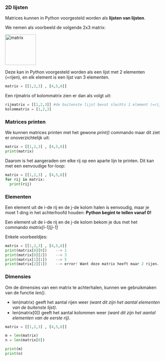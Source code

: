 ### 2D lijsten

Matrices kunnen in Python voorgesteld worden als **lijsten van lijsten**. 

We nemen als voorbeeld de volgende 2x3 matrix:

<img width="100" alt="matrix" src="https://github.com/milanvandeput/Dodona-SML/assets/61200054/fa1d4c30-6cd1-4fe9-9774-af016747e1fa">

Deze kan in Python voorgesteld worden als een lijst met 2 elementen (=rijen), en elk element is een lijst van 3 elementen.

```python
matrix = [[1,2,3] , [4,5,6]]
```

Een rijmatrix of kolommatrix zien er dan als volgt uit:
```python
rijmatrix = [[1,2,3]] #de buitenste lijst bevat slechts 1 element (=rij), dit element is opnieuw een lijst.
kolommatrix = [1,2,3]   
```

### Matrices printen
We kunnen matrices printen met het gewone *print()* commando maar dit ziet er onoverzichtelijk uit:
```python
matrix = [[1,2,3] , [4,5,6]]
print(matrix)
```

Daarom is het aangeraden om elke rij op een aparte lijn te printen. Dit kan met een eenvoudige for-loop:
```python
matrix = [[1,2,3] , [4,5,6]]
for rij in matrix:
  print(rij)
```
### Elementen
Een element uit de i-de rij en de j-de kolom halen is eenvoudig, maar je moet 1 ding in het achterhoofd houden: **Python begint te tellen vanaf 0!**

Een element uit de i-de rij en de j-de kolom bekom je dus met het commando *matrix[i-1][j-1]*

Enkele voorbeeldjes:
```python
matrix = [[1,2,3] , [4,5,6]]
print(matrix[0][0])    --> 1
print(matrix[0][2])    --> 3
print(matrix[1][1])    --> 5
print(matrix[2][1])    --> error! Want deze matrix heeft maar 2 rijen.
```

### Dimensies
Om de dimensies van een matrix te achterhalen, kunnen we gebruikmaken van de functie *len()*. 

- len(matrix) geeft het aantal rijen weer *(want dit zijn het aantal elementen van de buitenste lijst)*.
- len(matrix[0]) geeft het aantal kolommen weer *(want dit zijn het aantal elementen van de eerste rij)*.

```python
matrix = [[1,2,3] , [4,5,6]]

m = len(matrix)
n = len(matrix[0])

print(m)
print(n)
```

